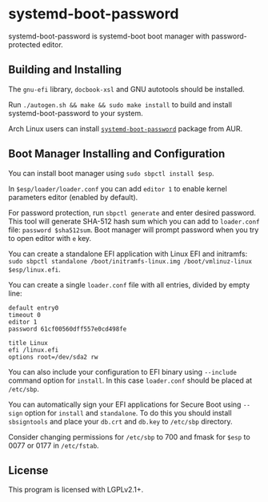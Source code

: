 # systemd-boot-password

systemd-boot-password is systemd-boot boot manager with password-protected editor.

## Building and Installing

The `gnu-efi` library, `docbook-xsl` and GNU autotools should be installed.

Run `./autogen.sh && make && sudo make install` to build and install systemd-boot-password to your system.

Arch Linux users can install [`systemd-boot-password`](https://aur.archlinux.org/packages/systemd-boot-password) package from AUR.

## Boot Manager Installing and Configuration

You can install boot manager using `sudo sbpctl install $esp`.

In `$esp/loader/loader.conf` you can add `editor 1` to enable kernel parameters editor (enabled by default).

For password protection, run `sbpctl generate` and enter desired password. This tool will generate SHA-512 hash sum which you can add to `loader.conf` file: `password $sha512sum`. Boot manager will prompt password when you try to open editor with `e` key.

You can create a standalone EFI application with Linux EFI and initramfs: `sudo sbpctl standalone /boot/initramfs-linux.img /boot/vmlinuz-linux $esp/linux.efi`.

You can create a single `loader.conf` file with all entries, divided by empty line:

```
default entry0
timeout 0
editor 1
password 61cf00560dff557e0cd498fe

title Linux
efi /linux.efi
options	root=/dev/sda2 rw
```

You can also include your configuration to EFI binary using `--include` command option for `install`. In this case `loader.conf` should be placed at `/etc/sbp`.

You can automatically sign your EFI applications for Secure Boot using `--sign` option for `install` and `standalone`. To do this you should install `sbsigntools` and place your `db.crt` and `db.key` to `/etc/sbp` directory.

Consider changing permissions for `/etc/sbp` to 700 and fmask for `$esp` to 0077 or 0177 in `/etc/fstab`.

## License

This program is licensed with LGPLv2.1+.
